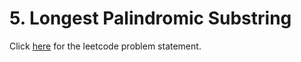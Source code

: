 # 5. Longest Palindromic Substring

Click [here](https://leetcode.com/problems/longest-palindromic-substring/) for the leetcode problem statement.
